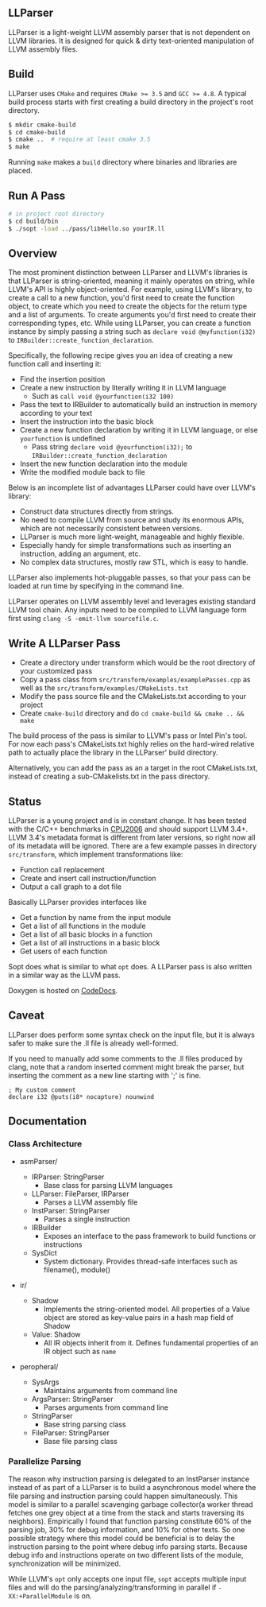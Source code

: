 ## LLParser

LLParser is a light-weight LLVM assembly parser that is not dependent on LLVM libraries. It is designed
for quick & dirty text-oriented manipulation of LLVM assembly files.


## Build

LLParser uses `CMake` and requires `CMake >= 3.5` and `GCC >= 4.8`. A typical build process starts with first creating a build directory in the project's root directory.

```bash
$ mkdir cmake-build
$ cd cmake-build
$ cmake ..  # require at least cmake 3.5
$ make
```

Running `make` makes a `build` directory where binaries and libraries are placed.

## Run A Pass

```bash
# in project root directory
$ cd build/bin
$ ./sopt -load ../pass/libHello.so yourIR.ll
```

## Overview

The most prominent distinction between LLParser and LLVM's libraries is that LLParser
is string-oriented, meaning it mainly operates on string, while LLVM's API is highly
object-oriented. For example, using LLVM's library, to create a call to a new function,
you'd first need to create the function object, to create which you need to create the objects for
the return type and a list of arguments.
To create arguments you'd first need to create their corresponding types, etc.
While using LLParser, you can create a function instance by simply passing a string such as
`declare void @myfunction(i32)` to `IRBuilder::create_function_declaration`.

Specifically, the following recipe gives you an idea of creating a new function call and inserting it:

- Find the insertion position
- Create a new instruction by literally writing it in LLVM language
  - Such as `call void @yourfunction(i32 100)`
- Pass the text to IRBuilder to automatically build an instruction in memory according to your text
- Insert the instruction into the basic block
- Create a new function declaration by writing it in LLVM language, or else `yourfunction` is undefined
  - Pass string `declare void @yourfunction(i32);` to `IRBuilder::create_function_declaration`
- Insert the new function declaration into the module
- Write the modified module back to file

Below is an incomplete list of advantages LLParser could have over LLVM's library:

- Construct data structures directly from strings.
- No need to compile LLVM from source and study its enormous APIs, which are not necessarily consistent between versions.
- LLParser is much more light-weight, manageable and highly flexible.
- Especially handy for simple transformations such as inserting an instruction, adding an argument, etc.
- No complex data structures, mostly raw STL, which is easy to handle.

LLParser also implements hot-pluggable passes, so that your pass can be loaded at run time by specifying in the command line.

LLParser operates on LLVM assembly level and leverages existing standard LLVM tool chain. Any inputs
need to be compiled to LLVM language form first using
`clang -S -emit-llvm sourcefile.c`.


## Write A LLParser Pass

- Create a directory under transform which would be the root directory of your customized pass
- Copy a pass class from `src/transform/examples/examplePasses.cpp` as well as the `src/transform/examples/CMakeLists.txt`
- Modify the pass source file and the CMakeLists.txt according to your project
- Create `cmake-build` directory and do `cd cmake-build && cmake .. && make`

The build process of the pass is similar to LLVM's pass or Intel Pin's tool.
For now each pass's CMakeLists.txt highly relies on the hard-wired relative path to
actually place the library in the LLParser' build directory.

Alternatively, you can add the pass as an a target in the root CMakeLists.txt,
instead of creating a sub-CMakelists.txt in the pass directory.


## Status

LLParser is a young project and is in constant change.
It has been tested with the C/C++ benchmarks in [CPU2006](https://www.spec.org/cpu2006/) and should support LLVM 3.4+.
LLVM 3.4's metadata format is different from later versions,
so right now all of its metadata will be ignored.
There are a few example passes in directory `src/transform`, which implement transformations like:

- Function call replacement
- Create and insert call instruction/function
- Output a call graph to a dot file

Basically LLParser provides interfaces like 
- Get a function by name from the input module
- Get a list of all functions in the module
- Get a list of all basic blocks in a function
- Get a list of all instructions in a basic block
- Get users of each function

Sopt does what is similar to what `opt` does.
A LLParser pass is also written in a similar way as the LLVM pass.


Doxygen is hosted on [CodeDocs](https://codedocs.xyz/GentlyGuitar/LLParser/classes.html).


## Caveat

LLParser does perform some syntax check on the input file, but it is always safer to make 
sure the .ll file is already well-formed.

If you need to manually add some comments to the .ll files produced by clang, note that
a random inserted comment might break the parser, but inserting the comment as a new line
starting with ';' is fine.

```
; My custom comment
declare i32 @puts(i8* nocapture) nounwind
```

## Documentation

### Class Architecture

- asmParser/
    - IRParser: StringParser
      - Base class for parsing LLVM languages
    - LLParser: FileParser, IRParser
      - Parses a LLVM assembly file
    - InstParser: StringParser
      - Parses a single instruction
    - IRBuilder
      - Exposes an interface to the pass framework to build functions or instructions
    - SysDict
      - System dictionary. Provides thread-safe interfaces such as filename(), module()

- ir/
    - Shadow
      - Implements the string-oriented model. All properties of a Value object are stored
      as key-value pairs in a hash map field of Shadow
    - Value: Shadow
      - All IR objects inherit from it. Defines fundamental properties of an IR object
      such as `name`

- peropheral/
    - SysArgs
      - Maintains arguments from command line
    - ArgsParser: StringParser
      - Parses arguments from command line
    - StringParser
      - Base string parsing class
    - FileParser: StringParser
      - Base file parsing class


### Parallelize Parsing

The reason why instruction parsing is delegated to an InstParser instance instead of as part of a LLParser is
to build a asynchronous model where the file parsing and instruction parsing could happen simultaneously.
This model is similar to a parallel scavenging garbage collector(a worker thread fetches one grey object
at a time from the stack and starts traversing its neighbors).
Empirically I found that function parsing
constitute 60% of the parsing job, 30% for debug information, and 10% for other texts.
So one possible strategy where this model could be beneficial is to delay the instruction parsing to the point
where debug info parsing starts. Because debug info and instructions operate on two different lists of the
module, synchronization will be minimized.

While LLVM's `opt` only accepts one input file, `sopt` accepts multiple input files and will do the
parsing/analyzing/transforming in parallel if `-XX:+ParallelModule` is on.